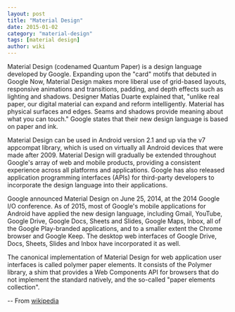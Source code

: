 ```yaml
---
layout: post
title: "Material Design"
date: 2015-01-02
category: "material-design"
tags: [material design]
author: wiki
---
```


Material Design (codenamed Quantum Paper) is a design language developed by Google. Expanding upon the "card" motifs that debuted in Google Now, Material Design makes more liberal use of grid-based layouts, responsive animations and transitions, padding, and depth effects such as lighting and shadows. Designer Matías Duarte explained that, "unlike real paper, our digital material can expand and reform intelligently. Material has physical surfaces and edges. Seams and shadows provide meaning about what you can touch." Google states that their new design language is based on paper and ink.

Material Design can be used in Android version 2.1 and up via the v7 appcompat library, which is used on virtually all Android devices that were made after 2009. Material Design will gradually be extended throughout Google's array of web and mobile products, providing a consistent experience across all platforms and applications. Google has also released application programming interfaces (APIs) for third-party developers to incorporate the design language into their applications.

Google announced Material Design on June 25, 2014, at the 2014 Google I/O conference. As of 2015, most of Google's mobile applications for Android have applied the new design language, including Gmail, YouTube, Google Drive, Google Docs, Sheets and Slides, Google Maps, Inbox, all of the Google Play-branded applications, and to a smaller extent the Chrome browser and Google Keep. The desktop web interfaces of Google Drive, Docs, Sheets, Slides and Inbox have incorporated it as well.

The canonical implementation of Material Design for web application user interfaces is called polymer paper elements. It consists of the Polymer library, a shim that provides a Web Components API for browsers that do not implement the standard natively, and the so-called "paper elements collection".

-- From [wikipedia](https://en.wikipedia.org/wiki/Material_Design)

